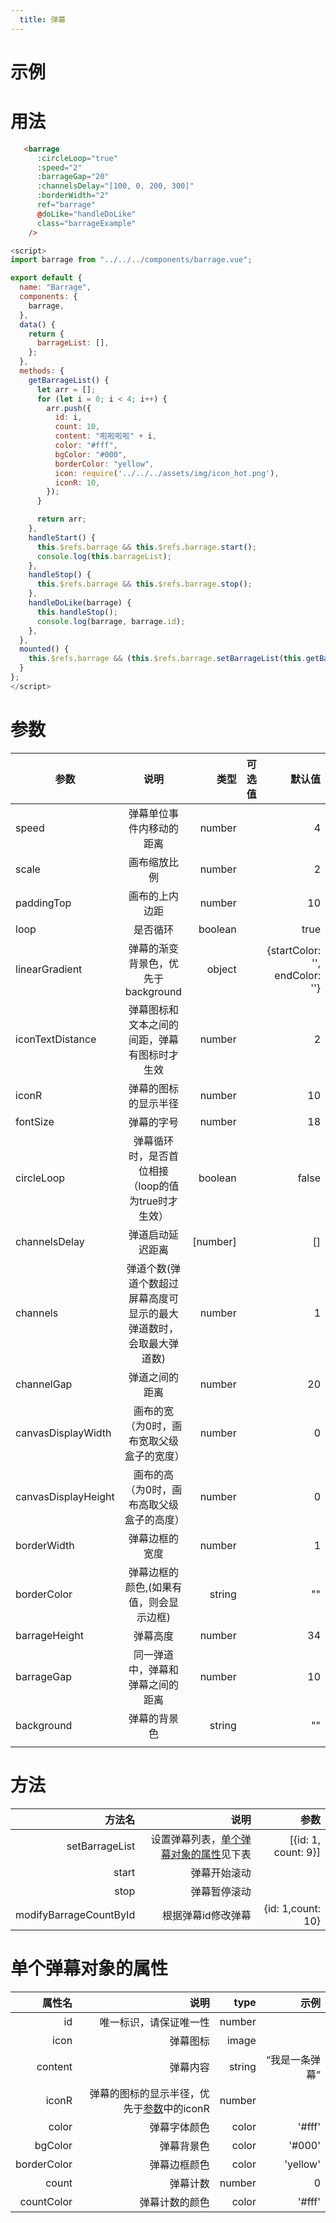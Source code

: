 ```yaml
---
  title: 弹幕
---
```

# 示例
<barrage />

# 用法
``` html
   <barrage
      :circleLoop="true"
      :speed="2"
      :barrageGap="20"
      :channelsDelay="[100, 0, 200, 300]"
      :borderWidth="2"
      ref="barrage"
      @doLike="handleDoLike"
      class="barrageExample"
    />
```

``` js
<script>
import barrage from "../../../components/barrage.vue";

export default {
  name: "Barrage",
  components: {
    barrage,
  },
  data() {
    return {
      barrageList: [],
    };
  },
  methods: {
    getBarrageList() {
      let arr = [];
      for (let i = 0; i < 4; i++) {
        arr.push({
          id: i,
          count: 10,
          content: "啦啦啦啦" + i,
          color: "#fff",
          bgColor: "#000",
          borderColor: "yellow",
          icon: require('../../../assets/img/icon_hot.png'),
          iconR: 10,
        });
      }

      return arr;
    },
    handleStart() {
      this.$refs.barrage && this.$refs.barrage.start();
      console.log(this.barrageList);
    },
    handleStop() {
      this.$refs.barrage && this.$refs.barrage.stop();
    },
    handleDoLike(barrage) {
      this.handleStop();
      console.log(barrage, barrage.id);
    },
  },
  mounted() {
    this.$refs.barrage && (this.$refs.barrage.setBarrageList(this.getBarrageList()));
  }
};
</script>
```

# 参数
| 参数                |                                说明                                |     类型 | 可选值 |                         默认值 |
| ------------------- | :----------------------------------------------------------------: | -------: | -----: | -----------------------------: |
| speed               |                      弹幕单位事件内移动的距离                      |   number |        |                              4 |
| scale               |                            画布缩放比例                            |   number |        |                              2 |
| paddingTop          |                           画布的上内边距                           |   number |        |                             10 |
| loop                |                              是否循环                              |  boolean |        |                           true |
| linearGradient      |                 弹幕的渐变背景色，优先于background                 |   object |        | {startColor: '', endColor: ''} |
| iconTextDistance    |            弹幕图标和文本之间的间距，弹幕有图标时才生效            |   number |        |                              2 |
| iconR               |                        弹幕的图标的显示半径                        |   number |        |                             10 |
| fontSize            |                             弹幕的字号                             |   number |        |                             18 |
| circleLoop          |         弹幕循环时，是否首位相接（loop的值为true时才生效）         |  boolean |        |                          false |
| channelsDelay       |                          弹道启动延迟距离                          | [number] |        |                             [] |
| channels            | 弹道个数(弹道个数超过屏幕高度可显示的最大弹道数时，会取最大弹道数) |   number |        |                              1 |
| channelGap          |                           弹道之间的距离                           |   number |        |                             20 |
| canvasDisplayWidth  |             画布的宽（为0时，画布宽取父级盒子的宽度）              |   number |        |                              0 |
| canvasDisplayHeight |             画布的高（为0时，画布高取父级盒子的高度）              |   number |        |                              0 |
| borderWidth         |                           弹幕边框的宽度                           |   number |        |                              1 |
| borderColor         |              弹幕边框的颜色,(如果有值，则会显示边框)               |   string |        |                             "" |
| barrageHeight       |                              弹幕高度                              |   number |        |                             34 |
| barrageGap          |                  同一弹道中，弹幕和弹幕之间的距离                  |   number |        |                             10 |
| background          |                            弹幕的背景色                            |   string |        |                             "" |
|                     |                                                                    |          |        |                                |

# 方法
|                 方法名 |                                                                    说明 |                参数 |
| ---------------------: | ----------------------------------------------------------------------: | ------------------: |
|         setBarrageList | 设置弹幕列表，[单个弹幕对象的属性](./barrage.html#单个弹幕对象的属性)见下表 | [{id: 1, count: 9}] |
|                  start |                                                            弹幕开始滚动 |                     |
|                   stop |                                                            弹幕暂停滚动 |                     |
| modifyBarrageCountById |                                                      根据弹幕id修改弹幕 |   {id: 1,count: 10} |

# 单个弹幕对象的属性
|      属性名 |                                                         说明 |   type |           示例 |
| ----------: | -----------------------------------------------------------: | -----: | -------------: |
|          id |                                       唯一标识，请保证唯一性 | number |                |
|        icon |                                                     弹幕图标 |  image |                |
|     content |                                                     弹幕内容 | string | “我是一条弹幕” |
|       iconR | 弹幕的图标的显示半径，优先于[参数](./barrage.html#参数)中的iconR | number |                |
|       color |                                                 弹幕字体颜色 |  color |         '#fff' |
|     bgColor |                                                   弹幕背景色 |  color |         '#000' |
| borderColor |                                                 弹幕边框颜色 |  color |       'yellow' |
|       count |                                                     弹幕计数 | number |              0 |
|  countColor |                                               弹幕计数的颜色 |  color |         '#fff' |
